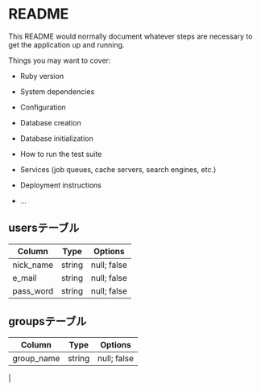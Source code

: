 # README

This README would normally document whatever steps are necessary to get the
application up and running.

Things you may want to cover:

* Ruby version

* System dependencies

* Configuration

* Database creation

* Database initialization

* How to run the test suite

* Services (job queues, cache servers, search engines, etc.)

* Deployment instructions

* ...

## usersテーブル
|Column|Type|Options|
|------|----|-------|
|nick_name|string|null; false|
|e_mail|string|null; false|
|pass_word|string|null; false|

## groupsテーブル
|Column|Type|Options|
|------|----|-------|
|group_name|string|null; false|
|